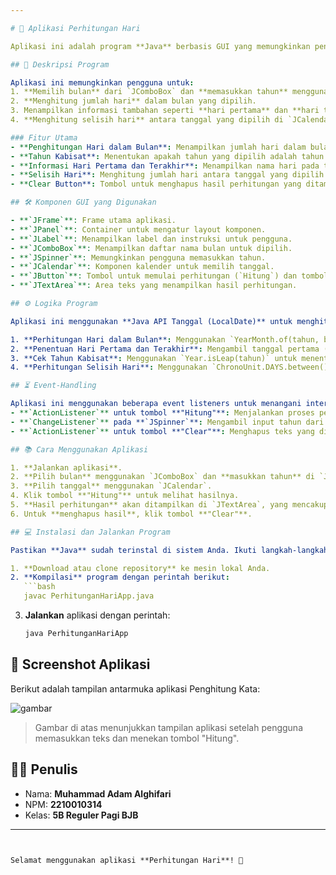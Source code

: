 ```yaml
---

# 📅 Aplikasi Perhitungan Hari

Aplikasi ini adalah program **Java** berbasis GUI yang memungkinkan pengguna untuk menghitung jumlah hari dalam bulan tertentu dan menampilkan informasi tambahan seperti hari pertama dan terakhir dalam bulan tersebut, serta selisih hari dari tanggal tertentu hingga akhir bulan. Aplikasi ini menggunakan **Java Swing** dan komponen **JCalendar**.

## 📜 Deskripsi Program

Aplikasi ini memungkinkan pengguna untuk:
1. **Memilih bulan** dari `JComboBox` dan **memasukkan tahun** menggunakan `JSpinner`.
2. **Menghitung jumlah hari** dalam bulan yang dipilih.
3. Menampilkan informasi tambahan seperti **hari pertama** dan **hari terakhir** dari bulan yang dipilih, serta informasi **tahun kabisat**.
4. **Menghitung selisih hari** antara tanggal yang dipilih di `JCalendar` dengan akhir bulan.

### Fitur Utama
- **Penghitungan Hari dalam Bulan**: Menampilkan jumlah hari dalam bulan yang dipilih.
- **Tahun Kabisat**: Menentukan apakah tahun yang dipilih adalah tahun kabisat.
- **Informasi Hari Pertama dan Terakhir**: Menampilkan nama hari pada tanggal pertama dan terakhir dalam bulan tersebut.
- **Selisih Hari**: Menghitung jumlah hari antara tanggal yang dipilih dengan tanggal terakhir bulan tersebut.
- **Clear Button**: Tombol untuk menghapus hasil perhitungan yang ditampilkan.

## 🛠️ Komponen GUI yang Digunakan

- **`JFrame`**: Frame utama aplikasi.
- **`JPanel`**: Container untuk mengatur layout komponen.
- **`JLabel`**: Menampilkan label dan instruksi untuk pengguna.
- **`JComboBox`**: Menampilkan daftar nama bulan untuk dipilih.
- **`JSpinner`**: Memungkinkan pengguna memasukkan tahun.
- **`JCalendar`**: Komponen kalender untuk memilih tanggal.
- **`JButton`**: Tombol untuk memulai perhitungan (`Hitung`) dan tombol untuk menghapus hasil (`Clear`).
- **`JTextArea`**: Area teks yang menampilkan hasil perhitungan.

## ⚙️ Logika Program

Aplikasi ini menggunakan **Java API Tanggal (LocalDate)** untuk menghitung jumlah hari dalam bulan yang dipilih dan menghitung tahun kabisat. Berikut adalah logika programnya:

1. **Perhitungan Hari dalam Bulan**: Menggunakan `YearMonth.of(tahun, bulan).lengthOfMonth()` untuk menghitung jumlah hari dalam bulan.
2. **Penentuan Hari Pertama dan Terakhir**: Mengambil tanggal pertama (`LocalDate.of(tahun, bulan, 1)`) dan terakhir dalam bulan yang dipilih.
3. **Cek Tahun Kabisat**: Menggunakan `Year.isLeap(tahun)` untuk menentukan apakah tahun tersebut adalah kabisat.
4. **Perhitungan Selisih Hari**: Menggunakan `ChronoUnit.DAYS.between()` untuk menghitung jumlah hari antara tanggal yang dipilih di `JCalendar` dan akhir bulan.

## ⏳ Event-Handling

Aplikasi ini menggunakan beberapa event listeners untuk menangani interaksi pengguna:
- **`ActionListener`** untuk tombol **"Hitung"**: Menjalankan proses perhitungan berdasarkan input bulan, tahun, dan tanggal yang dipilih.
- **`ChangeListener`** pada **`JSpinner`**: Mengambil input tahun dari pengguna.
- **`ActionListener`** untuk tombol **"Clear"**: Menghapus teks yang ditampilkan pada `JTextArea`.

## 📚 Cara Menggunakan Aplikasi

1. **Jalankan aplikasi**.
2. **Pilih bulan** menggunakan `JComboBox` dan **masukkan tahun** di `JSpinner`.
3. **Pilih tanggal** menggunakan `JCalendar`.
4. Klik tombol **"Hitung"** untuk melihat hasilnya.
5. **Hasil perhitungan** akan ditampilkan di `JTextArea`, yang mencakup jumlah hari, hari pertama dan terakhir, status tahun kabisat, serta selisih hari hingga akhir bulan.
6. Untuk **menghapus hasil**, klik tombol **"Clear"**.

## 💻 Instalasi dan Jalankan Program

Pastikan **Java** sudah terinstal di sistem Anda. Ikuti langkah-langkah berikut untuk menjalankan aplikasi:

1. **Download atau clone repository** ke mesin lokal Anda.
2. **Kompilasi** program dengan perintah berikut:
   ```bash
   javac PerhitunganHariApp.java
   ```
3. **Jalankan** aplikasi dengan perintah:
   ```bash
   java PerhitunganHariApp
   ```
## 📸 Screenshot Aplikasi

Berikut adalah tampilan antarmuka aplikasi Penghitung Kata:

![gambar](https://github.com/user-attachments/assets/4d51f882-4ae9-4dc7-a6a5-abf292107ca8)



> Gambar di atas menunjukkan tampilan aplikasi setelah pengguna memasukkan teks dan menekan tombol "Hitung".

## 🧑‍💻 Penulis
- Nama: **Muhammad Adam Alghifari**
- NPM: **2210010314**
- Kelas: **5B Reguler Pagi BJB**

---
```


Selamat menggunakan aplikasi **Perhitungan Hari**! 🎉
